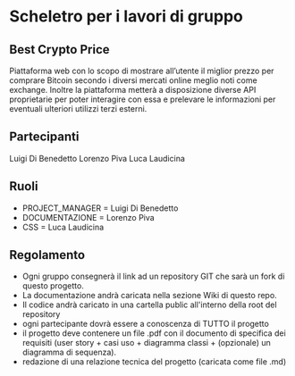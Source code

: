 # Scheletro per i lavori di gruppo

## Best Crypto Price

Piattaforma web con lo scopo di mostrare all’utente il miglior prezzo per comprare Bitcoin secondo i diversi mercati online meglio noti come exchange.
Inoltre la piattaforma metterà a disposizione diverse API proprietarie per poter interagire con essa e prelevare le informazioni per eventuali ulteriori utilizzi terzi esterni.




## Partecipanti
Luigi Di Benedetto
Lorenzo Piva
Luca Laudicina

## Ruoli

* PROJECT_MANAGER = Luigi Di Benedetto
* DOCUMENTAZIONE = Lorenzo Piva
* CSS = Luca Laudicina

## Regolamento
* Ogni gruppo consegnerà il link ad un repository GIT che sarà un fork di questo progetto.
* La documentazione andrà caricata nella sezione Wiki di questo repo.
* Il codice andrà caricato in una cartella public all'interno della root del repository
* ogni partecipante dovrà essere a conoscenza di TUTTO il progetto
* il progetto deve contenere un file .pdf con il documento di specifica dei requisiti (user story + casi uso + diagramma classi + (opzionale) un diagramma di sequenza).
* redazione di una relazione tecnica del progetto (caricata come file .md)
